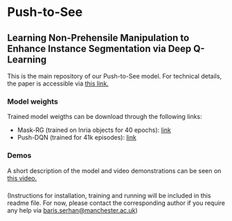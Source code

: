 # Push-to-See 
## Learning Non-Prehensile Manipulation to Enhance Instance Segmentation via Deep Q-Learning
This is the main repository of our Push-to-See model. For technical details, the paper is accessible via [this link.](https://ieeexplore.ieee.org/document/9811645)

### Model weights
Trained model weigths can be download through the following links:
- Mask-RG (trained on Inria objects for 40 epochs): [link](https://www.dropbox.com/s/mqf7iwmxeti76wx/maskrg_inria_v1_40ep.pth?dl=0)
- Push-DQN (trained for 41k episodes): [link](https://www.dropbox.com/s/96qqmt809gceguj/push_dqn_41k.pth?dl=0)

### Demos

A short description of the model and video demonstrations can be seen on [this video.](https://www.youtube.com/watch?v=CtMaCpACAjU)

###
(Instructions for installation, training and running will be included in this readme file. For now, please contact the corresponding author if you require any help via baris.serhan@manchester.ac.uk)  
